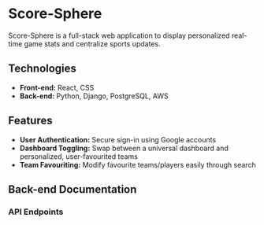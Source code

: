 # Score-Sphere #

Score-Sphere is a full-stack web application to display personalized real-time game stats and centralize sports updates.

## Technologies ##
- **Front-end:** React, CSS
- **Back-end:** Python, Django, PostgreSQL, AWS

## Features ##
- **User Authentication:** Secure sign-in using Google accounts
- **Dashboard Toggling:** Swap between a universal dashboard and personalized, user-favourited teams
- **Team Favouriting:** Modify favourite teams/players easily through search

## Back-end Documentation ##

### API Endpoints ###
